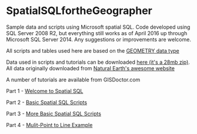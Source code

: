 # SpatialSQLfortheGeographer
Sample data and scripts using Microsoft spatial SQL. Code developed using SQL Server 2008 R2, but everything still works as of April 2016 up through Microsoft SQL Server 2014. Any suggestions or improvements are welcome.

All scripts and tables used here are based on the <a href="https://msdn.microsoft.com/en-us/library/cc280487.aspx">GEOMETRY data type</a>

Data used in scripts and tutorials can be downloaded <a href="http://www.benjaminspaulding.com/downloads/Tutorial_Spatial_Data.zip">here (it's a 28mb zip)</a>.  All data originally downloaded from <a href="http://www.naturalearthdata.com/">Natural Earth's awesome website</a>

A number of tutorials are available from GISDoctor.com

Part 1 - <a href="http://www.benjaminspaulding.com/2011/11/15/spatial-sql-geographer-part-1-spatial-sql/">Welcome to Spatial SQL</a>

Part 2 - <a href ="http://www.benjaminspaulding.com/2011/11/21/spatial-sql-geographer-%E2%80%93-part-2-%E2%80%93-basic-spatial-sql-scripts/">Basic Spatial SQL Scripts</a>

Part 3 - <a href ="http://www.benjaminspaulding.com/2012/01/30/spatial-sql-geographer-%E2%80%93-part-3-%E2%80%93-basic-spatial-sql-scripts/">More Basic Spatial SQL Scripts</a>

Part 4 - <a href ="http://www.benjaminspaulding.com/2013/05/07/spatial-sql-multi-point-line/">Mulit-Point to Line Example</a>


